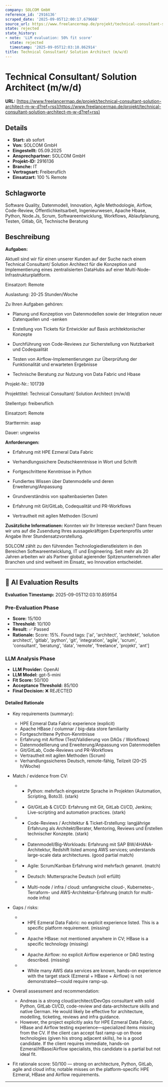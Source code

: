 ```yaml
---
company: SOLCOM GmbH
reference_id: '2916136'
scraped_date: '2025-09-05T12:00:17.679668'
source_url: https://www.freelancermap.de/projekt/technical-consultant-solution-architect-m-w-d?ref=rss
state: rejected
state_history:
- note: 'LLM evaluation: 50% fit score'
  state: rejected
  timestamp: '2025-09-05T12:03:10.862914'
title: Technical Consultant/ Solution Architect (m/w/d)
---
```



# Technical Consultant/ Solution Architect (m/w/d)
**URL:** [https://www.freelancermap.de/projekt/technical-consultant-solution-architect-m-w-d?ref=rss](https://www.freelancermap.de/projekt/technical-consultant-solution-architect-m-w-d?ref=rss)
## Details
- **Start:** ab sofort
- **Von:** SOLCOM GmbH
- **Eingestellt:** 05.09.2025
- **Ansprechpartner:** SOLCOM GmbH
- **Projekt-ID:** 2916136
- **Branche:** IT
- **Vertragsart:** Freiberuflich
- **Einsatzart:** 100
                                                % Remote

## Schlagworte
Software Quality, Datenmodell, Innovation, Agile Methodologie, Airflow, Code-Review, Öffentlichkeitsarbeit, Ingenieurwesen, Apache Hbase, Python, Node.Js, Scrum, Softwareentwicklung, Workflows, Ablaufplanung, Testen, Gitlab, Git, Technische Beratung

## Beschreibung
**Aufgaben:**

Aktuell sind wir für einen unserer Kunden auf der Suche nach einem Technical Consultant/ Solution Architect für die Konzeption und Implementierung eines zentralisierten DataHubs auf einer Multi-Node-Infrastrukturplattform.

Einsatzort: Remote

Auslastung: 20-25 Stunden/Woche

Zu Ihren Aufgaben gehören:

+ Planung und Konzeption von Datenmodellen sowie der Integration neuer Datenquellen und -senken

+ Erstellung von Tickets für Entwickler auf Basis architektonischer Konzepte

+ Durchführung von Code-Reviews zur Sicherstellung von Nutzbarkeit und Codequalität

+ Testen von Airflow-Implementierungen zur Überprüfung der Funktionalität und erwarteten Ergebnisse

+ Technische Beratung zur Nutzung von Data Fabric und Hbase

Projekt-Nr.:
101739

Projekttitel:
Technical Consultant/ Solution Architect (m/w/d)

Stellentyp:
freiberuflich

Einsatzort:
Remote

Starttermin:
asap

Dauer:
ungewiss

**Anforderungen:**

+ Erfahrung mit HPE Ezmeral Data Fabric

+ Verhandlungssichere Deutschkenntnisse in Wort und Schrift

+ Fortgeschrittene Kenntnisse in Python

+ Fundiertes Wissen über Datenmodelle und deren Erweiterung/Anpassung

+ Grundverständnis von spaltenbasierten Daten

+ Erfahrung mit Git/GitLab, Codequalität und PR-Workflows

+ Vertrautheit mit agilen Methoden (Scrum)

**Zusätzliche Informationen:**
Konnten wir Ihr Interesse wecken? Dann freuen wir uns auf die Zusendung Ihres aussagekräftigen Expertenprofils unter Angabe Ihrer Stundensatzvorstellung.

SOLCOM zählt zu den führenden Technologiedienstleistern in den Bereichen Softwareentwicklung, IT und Engineering. Seit mehr als 20 Jahren arbeiten wir als Partner global agierender Spitzenunternehmen aller Branchen und sind weltweit im Einsatz, wo Innovation entscheidet.

---

## 🤖 AI Evaluation Results

**Evaluation Timestamp:** 2025-09-05T12:03:10.859154

### Pre-Evaluation Phase
- **Score:** 15/100
- **Threshold:** 10/100
- **Result:** ✅ Passed
- **Rationale:** Score: 15%. Found tags: ['ai', 'architect', 'architekt', 'solution architect', 'gitlab', 'python', 'git', 'integration', 'agile', 'scrum', 'consultant', 'beratung', 'data', 'remote', 'freelance', 'projekt', 'ant']

### LLM Analysis Phase
- **LLM Provider:** OpenAI
- **LLM Model:** gpt-5-mini
- **Fit Score:** 50/100
- **Acceptance Threshold:** 85/100
- **Final Decision:** ❌ REJECTED

#### Detailed Rationale
- Key requirements (summary):
  - HPE Ezmeral Data Fabric experience (explicit)
  - Apache HBase / columnar / big-data store familiarity
  - Fortgeschrittene Python-Kenntnisse
  - Erfahrung mit Airflow (Test/Validierung von DAGs / Workflows)
  - Datenmodellierung und Erweiterung/Anpassung von Datenmodellen
  - Git/GitLab, Code-Reviews und PR-Workflows
  - Vertrautheit mit agilen Methoden (Scrum)
  - Verhandlungssicheres Deutsch, remote-fähig, Teilzeit (20–25 h/Woche)

- Match / evidence from CV:
  - + Python: mehrfach eingesetzte Sprache in Projekten (Automation, Scripting, Boto3). (stark)
  - + Git/GitLab & CI/CD: Erfahrung mit Git, GitLab CI/CD, Jenkins; Live-scripting and automation practices. (stark)
  - + Code-Reviews / Architektur & Ticket-Erstellung: langjährige Erfahrung als Architekt/Berater, Mentoring, Reviews und Erstellen technischer Konzepte. (stark)
  - + Datenmodell/Big-Workloads: Erfahrung mit SAP BW/4HANA-Architektur, Redshift listed among AWS services; understands large-scale data architectures. (good partial match)
  - + Agile: Scrum/Kanban Erfahrung wird mehrfach genannt. (match)
  - + Deutsch: Muttersprache Deutsch (voll erfüllt)
  - + Multi-node / infra / cloud: umfangreiche cloud-, Kubernetes-, Terraform- und AWS-Architektur-Erfahrung (match for multi-node infra)

- Gaps / risks:
  - - HPE Ezmeral Data Fabric: no explicit experience listed. This is a specific platform requirement. (missing)
  - - Apache HBase: not mentioned anywhere in CV; HBase is a specific technology (missing)
  - - Apache Airflow: no explicit Airflow experience or DAG testing described. (missing)
  - - While many AWS data services are known, hands-on experience with the target stack (Ezmeral + HBase + Airflow) is not demonstrated—could require ramp-up.

- Overall assessment and recommendation:
  - Andreas is a strong cloud/architect/DevOps consultant with solid Python, GitLab CI/CD, code-review and data-architecture skills and native German. He would likely be effective for architecture, modelling, ticketing, reviews and infra guidance.
  - However, the project explicitly asks for HPE Ezmeral Data Fabric, HBase and Airflow testing experience—specialized items missing from the CV. If the client can accept fast ramp-up on those technologies (given his strong adjacent skills), he is a good candidate. If the client requires immediate, hands-on Ezmeral/HBase/Airflow specialists, this candidate is a partial but not ideal fit.

- Fit rationale score: 50/100 — strong on architecture, Python, GitLab, agile and cloud infra; notable misses on the platform-specific HPE Ezmeral, HBase and Airflow requirements.

---
